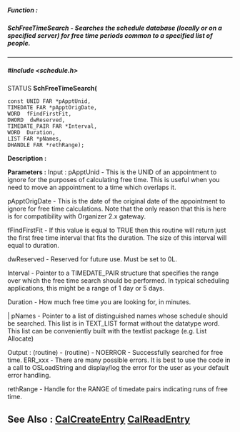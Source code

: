 ##### Function : 
##### SchFreeTimeSearch - Searches the schedule database (locally or on a specified server) for free time periods common to a specified list of people.
---
##### #include <schedule.h>
STATUS **SchFreeTimeSearch(**

	const UNID FAR *pApptUnid,
	TIMEDATE FAR *pApptOrigDate,
	WORD  fFindFirstFit,
	DWORD  dwReserved,
	TIMEDATE_PAIR FAR *Interval,
	WORD  Duration,
	LIST FAR *pNames,
	DHANDLE FAR *rethRange);
**Description :**

**Parameters :**
Input :
pApptUnid  -  This is the UNID of an appointment to ignore for the purposes of calculating free time. This is useful when you need to move an appointment to a time which overlaps it.

pApptOrigDate  -  This is the date of the original date of the appointment to ignore for free time calculations. Note that the only reason that this is here is for compatibility with Organizer 2.x gateway. 

fFindFirstFit  -   If this value is equal to TRUE then this routine will return just the first free time interval that fits the duration. The size of this interval will equal to duration.

dwReserved  -  Reserved for future use.  Must be set to 0L.

Interval  -  Pointer to a TIMEDATE_PAIR structure that specifies the range over which the free time search should be performed. In typical scheduling applications, this might be a range of 1 day or 5 days.

Duration  -  How much free time you are looking for, in minutes.

|	pNames  -  Pointer to a list of distinguished names whose schedule should be searched. This list is in TEXT_LIST format without the datatype word. This list can be conveniently built with the textlist package (e.g. List Allocate)

Output :
(routine)  -  (routine)  -  NOERROR - Successfully searched for free time.
ERR_xxx - There are many possible errors. It is best to use the code in a call to OSLoadString and display/log the error for the user as your default error handling.


rethRange  -  Handle for the RANGE of timedate pairs indicating runs of free time.

**See Also :**
[CalCreateEntry](D:/md_files/CalCreateEntry.md)
[CalReadEntry](D:/md_files/CalReadEntry.md)
---

